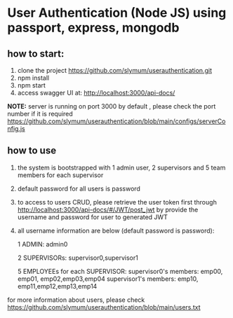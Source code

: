 # User Authentication (Node JS) using passport, express, mongodb

## how to start:
1. clone the project <https://github.com/slymum/userauthentication.git>
2. npm install
3. npm start 
4. access swagger UI at: <http://localhost:3000/api-docs/>

**NOTE:** server is running on port 3000 by default  , please check the port number if it is required <https://github.com/slymum/userauthentication/blob/main/configs/serverConfig.js>


## how to use

1. the system is bootstrapped with 1 admin user, 2 supervisors and 5 team members for each supervisor

2. default password for all users is password

3. to access to users CRUD, please retrieve the user token first through <http://localhost:3000/api-docs/#/JWT/post_jwt> by provide the username and password for user to generated JWT

4. all username information are below (default password is password):


    1 ADMIN: admin0
    
    2 SUPERVISORs: supervisor0,supervisor1
    
    5 EMPLOYEEs for each SUPERVISOR:
      supervisor0's members: emp00, emp01, emp02,emp03,emp04
      supervisor1's members: emp10, emp11,emp12,emp13,emp14
  

for more information about users, please check <https://github.com/slymum/userauthentication/blob/main/users.txt>




